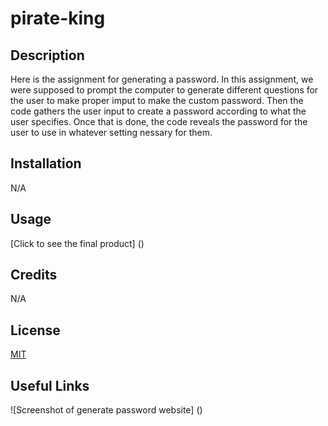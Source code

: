 # pirate-king

## Description
Here is the assignment for generating a password. In this assignment, we were supposed to prompt the computer to generate different questions for the user to make proper imput to make the custom password. Then the code gathers the user input to create a password according to what the user specifies. Once that is done, the code reveals the password for the user to use in whatever setting nessary for them.
## Installation
N/A
## Usage
[Click to see the final product] ()
## Credits
N/A
## License
[MIT](https://choosealicense.com/licenses/mit/)

## Useful Links
![Screenshot of generate password website] ()